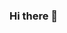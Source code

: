 ### Hi there 👋

<!--
**Ambitious-idiot/Ambitious-idiot** is a ✨ _special_ ✨ repository because its `README.md` (this file) appears on your GitHub profile.

- 🔭 I’m currently working on data structures and algorithms
- 🌱 I’m currently learning data structures and algorithms
- 👯 I’m looking to collaborate on everything
- 🤔 I’m looking for help with everything
- 💬 Ask me about my daily life(???)
- 📫 How to reach me: give me stars
- 😄 Pronouns: enthusiastic,passionate,fighting
- ⚡ Fun fact: lying on the bed
![](https://github-readme-stats.vercel.app/api?username=Ambitious-idiot&theme=dark)
